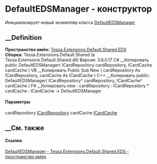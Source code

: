 # DefaultEDSManager - конструктор
Инициализирует новый экземпляр класса
[DefaultEDSManager](T_Tessa_Extensions_Default_Shared_EDS_DefaultEDSManager.htm)
##  __Definition
 **Пространство имён:**
[Tessa.Extensions.Default.Shared.EDS](N_Tessa_Extensions_Default_Shared_EDS.htm)  
 **Сборка:** Tessa.Extensions.Default.Shared (в
Tessa.Extensions.Default.Shared.dll) Версия: 3.6.0.17
C# __Копировать
     public DefaultEDSManager(
    	ICardRepository cardRepository,
    	ICardCache cardCache
    )
VB __Копировать
     Public Sub New ( 
    	cardRepository As ICardRepository,
    	cardCache As ICardCache
    )
C++ __Копировать
     public:
    DefaultEDSManager(
    	ICardRepository^ cardRepository, 
    	ICardCache^ cardCache
    )
F# __Копировать
     new : 
            cardRepository : ICardRepository * 
            cardCache : ICardCache -> DefaultEDSManager
#### Параметры
cardRepository [ICardRepository](T_Tessa_Cards_ICardRepository.htm)
cardCache [ICardCache](T_Tessa_Cards_Caching_ICardCache.htm)
## __См. также
#### Ссылки
[DefaultEDSManager -
](T_Tessa_Extensions_Default_Shared_EDS_DefaultEDSManager.htm)
[Tessa.Extensions.Default.Shared.EDS - пространство
имён](N_Tessa_Extensions_Default_Shared_EDS.htm)
